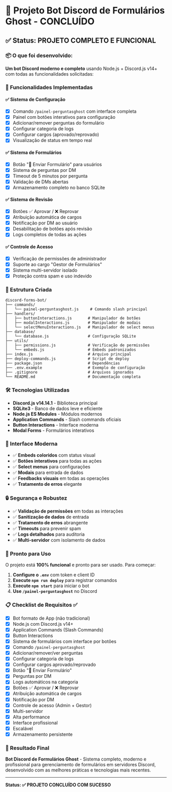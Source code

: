 # 🚀 Projeto Bot Discord de Formulários Ghost - CONCLUÍDO

## ✅ Status: PROJETO COMPLETO E FUNCIONAL

### 📦 O que foi desenvolvido:

**Um bot Discord moderno e completo** usando Node.js + Discord.js v14+ com todas as funcionalidades solicitadas:

### 🎯 Funcionalidades Implementadas

#### ✅ Sistema de Configuração
- [x] Comando `/painel-perguntasghost` com interface completa
- [x] Painel com botões interativos para configuração
- [x] Adicionar/remover perguntas do formulário
- [x] Configurar categoria de logs
- [x] Configurar cargos (aprovado/reprovado)
- [x] Visualização de status em tempo real

#### ✅ Sistema de Formulários
- [x] Botão "📨 Enviar Formulário" para usuários
- [x] Sistema de perguntas por DM
- [x] Timeout de 5 minutos por pergunta
- [x] Validação de DMs abertas
- [x] Armazenamento completo no banco SQLite

#### ✅ Sistema de Revisão
- [x] Botões ✅ Aprovar / ❌ Reprovar
- [x] Atribuição automática de cargos
- [x] Notificação por DM ao usuário
- [x] Desabilitação de botões após revisão
- [x] Logs completos de todas as ações

#### ✅ Controle de Acesso
- [x] Verificação de permissões de administrador
- [x] Suporte ao cargo "Gestor de Formulários"
- [x] Sistema multi-servidor isolado
- [x] Proteção contra spam e uso indevido

### 📁 Estrutura Criada
```
discord-forms-bot/
├── commands/
│   └── painel-perguntasghost.js     # Comando slash principal
├── handlers/
│   ├── buttonInteractions.js       # Manipulador de botões
│   ├── modalInteractions.js        # Manipulador de modais
│   └── selectMenuInteractions.js   # Manipulador de select menus
├── database/
│   └── database.js                 # Configuração SQLite
├── utils/
│   ├── permissions.js              # Verificação de permissões
│   └── embeds.js                   # Embeds padronizados
├── index.js                        # Arquivo principal
├── deploy-commands.js              # Script de deploy
├── package.json                    # Dependências
├── .env.example                    # Exemplo de configuração
├── .gitignore                      # Arquivos ignorados
└── README.md                       # Documentação completa
```

### 🛠️ Tecnologias Utilizadas
- **Discord.js v14.14.1** - Biblioteca principal
- **SQLite3** - Banco de dados leve e eficiente
- **Node.js ES Modules** - Módulos modernos
- **Application Commands** - Slash commands oficiais
- **Button Interactions** - Interface moderna
- **Modal Forms** - Formulários interativos

### 🎨 Interface Moderna
- ✅ **Embeds coloridos** com status visual
- ✅ **Botões interativos** para todas as ações
- ✅ **Select menus** para configurações
- ✅ **Modais** para entrada de dados
- ✅ **Feedbacks visuais** em todas as operações
- ✅ **Tratamento de erros** elegante

### 🔒 Segurança e Robustez
- ✅ **Validação de permissões** em todas as interações
- ✅ **Sanitização de dados** de entrada
- ✅ **Tratamento de erros** abrangente
- ✅ **Timeouts** para prevenir spam
- ✅ **Logs detalhados** para auditoria
- ✅ **Multi-servidor** com isolamento de dados

### 🚀 Pronto para Uso

O projeto está **100% funcional** e pronto para ser usado. Para começar:

1. **Configure o `.env`** com token e client ID
2. **Execute `npm run deploy`** para registrar comandos
3. **Execute `npm start`** para iniciar o bot
4. **Use `/painel-perguntasghost`** no Discord

### 📋 Checklist de Requisitos ✅

- [x] Bot formato de App (não tradicional)
- [x] Node.js com Discord.js v14+
- [x] Application Commands (Slash Commands)
- [x] Button Interactions
- [x] Sistema de formulários com interface por botões
- [x] Comando `/painel-perguntasghost`
- [x] Adicionar/remover/ver perguntas
- [x] Configurar categoria de logs
- [x] Configurar cargos aprovado/reprovado
- [x] Botão "📨 Enviar Formulário"
- [x] Perguntas por DM
- [x] Logs automáticos na categoria
- [x] Botões ✅ Aprovar / ❌ Reprovar
- [x] Atribuição automática de cargos
- [x] Notificação por DM
- [x] Controle de acesso (Admin + Gestor)
- [x] Multi-servidor
- [x] Alta performance
- [x] Interface profissional
- [x] Escalável
- [x] Armazenamento persistente

### 🎉 Resultado Final

**Bot Discord de Formulários Ghost** - Sistema completo, moderno e profissional para gerenciamento de formulários em servidores Discord, desenvolvido com as melhores práticas e tecnologias mais recentes.

---

**Status: ✅ PROJETO CONCLUÍDO COM SUCESSO**